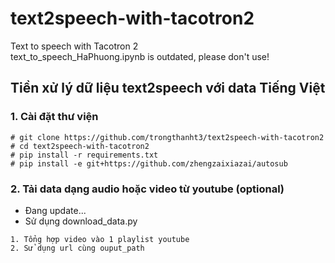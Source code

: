 # text2speech-with-tacotron2
Text to speech with Tacotron 2  
text_to_speech_HaPhuong.ipynb is outdated, please don't use!  
  
## Tiền xử lý dữ liệu text2speech với data Tiếng Việt  
### 1. Cài đặt thư viện
```
# git clone https://github.com/trongthanht3/text2speech-with-tacotron2
# cd text2speech-with-tacotron2
# pip install -r requirements.txt
# pip install -e git+https://github.com/zhengzaixiazai/autosub
```  
### 2. Tải data dạng audio hoặc video từ youtube (optional)  
- Đang update...  
- Sử dụng download_data.py
```
1. Tổng hợp video vào 1 playlist youtube
2. Sử dụng url cùng ouput_path
```
